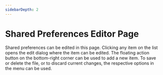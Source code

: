 ```yaml
---
sidebarDepth: 2
---
```

# Shared Preferences Editor Page
Shared preferences can be edited in this page. Clicking any item on the list opens the edit dialog where the item can be edited. The floating action button on the bottom-right corner can be used to add a new item. To save or delete the file, or to discard current changes, the respective options in the menu can be used.
